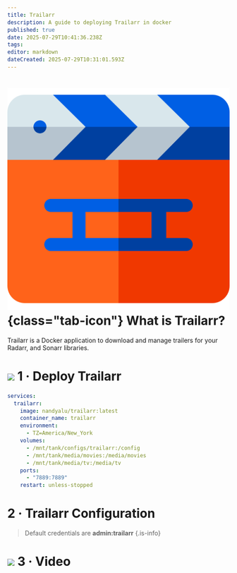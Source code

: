 ```yaml
---
title: Trailarr
description: A guide to deploying Trailarr in docker
published: true
date: 2025-07-29T10:41:36.238Z
tags: 
editor: markdown
dateCreated: 2025-07-29T10:31:01.593Z
---
```


# ![](/trailarr.png){class="tab-icon"} What is Trailarr?
Trailarr is a Docker application to download and manage trailers for your Radarr, and Sonarr libraries.

# <img src="/docker.png" class="tab-icon"> 1 · Deploy Trailarr

```yaml
services:
  trailarr:
    image: nandyalu/trailarr:latest
    container_name: trailarr
    environment:
      - TZ=America/New_York
    volumes:
      - /mnt/tank/configs/trailarr:/config
      - /mnt/tank/media/movies:/media/movies
      - /mnt/tank/media/tv:/media/tv
    ports:
      - "7889:7889"
    restart: unless-stopped
```

# 2 · Trailarr Configuration

> Default credentials are **admin:trailarr**
{.is-info}




# <img src="/patreon-light.png" class="tab-icon"> 3 · Video